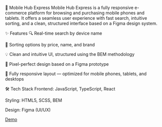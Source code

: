 📱 Mobile Hub Express
Mobile Hub Express is a fully responsive e-commerce platform for browsing and purchasing mobile phones and tablets. It offers a seamless user experience with fast search, intuitive sorting, and a clean, structured interface based on a Figma design system.

✨ Features
🔍 Real-time search by device name

🧩 Sorting options by price, name, and brand

💡 Clean and intuitive UI, structured using the BEM methodology

🎨 Pixel-perfect design based on a Figma prototype

📱 Fully responsive layout — optimized for mobile phones, tablets, and desktops

🛠️ Tech Stack
Frontend: JavaScript, TypeScript, React

Styling: HTML5, SCSS, BEM

Design: Figma (UI/UX)

[Demo](https://oleksii-bieliaiev.github.io/phone_catalog_react/)
